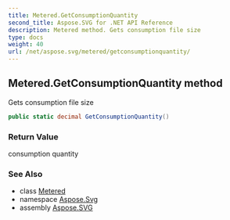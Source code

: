 ```yaml
---
title: Metered.GetConsumptionQuantity
second_title: Aspose.SVG for .NET API Reference
description: Metered method. Gets consumption file size
type: docs
weight: 40
url: /net/aspose.svg/metered/getconsumptionquantity/
---
```

## Metered.GetConsumptionQuantity method

Gets consumption file size

```csharp
public static decimal GetConsumptionQuantity()
```

### Return Value

consumption quantity

### See Also

* class [Metered](../)
* namespace [Aspose.Svg](../../../aspose.svg/)
* assembly [Aspose.SVG](../../../)
